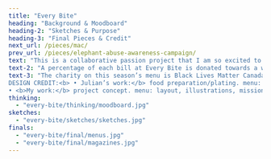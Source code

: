 ```yaml
---
title: "Every Bite"
heading: "Background & Moodboard"
heading-2: "Sketches & Purpose"
heading-3: "Final Pieces & Credit"
next_url: /pieces/mac/
prev_url: /pieces/elephant-abuse-awareness-campaign/
text: "This is a collaborative passion project that I am so excited to share. Fellow Graphic Designer, Julian Redmond, and I have a shared love for the world of food. Constantly visiting new/favourite restaurants, and experimenting in the kitchen, are a major part of our lives. This project idea came easily to me because it encompasses so many shared passions between Julian and myself, including striving to design for a positive change. Every Bite is an imagined restaurant idea with core elements we would include in our own restaurant. It’s a small, creative scratch restaurant heavily involved in community support. Shown below are various moodboards I created to give Julian and myself guidance when we began this project. Donuts absolutely needed their own moodboard, in case you were wondering."
text-2: "A percentage of each bill at Every Bite is donated towards a worthy charity, either local or national. These charities change seasonally along with the menu, which would be celebrated at a festive sidewalk event called “Bite and Unite”. Guests would learn about the season’s cause, meet local vendors, and support artists/musicians in the area while they perform live. Below are some of my initial sketches for the look of Every Bite's Menu. Note: Julian created and designed the logo for Every Bite, the 'logo' I sketched myself is only meant as a filler."
text-3: "The charity on this season’s menu is Black Lives Matter Canada. Although Every Bite is fictional, I don’t want to undermine how important this movement is. Please scan the QR code in the photos below to learn more. Every Bite is entirely locally sourced—from furniture and art, to plants and ingredients. We would grow our own herbs and select produce, while the rest would be bought “ugly” (less than aesthetically pleasing, AKA just as beautiful) from local farmers who couldn’t sell them in stores. Leftovers are fermented and used throughout the year to create delicious and creative dishes.
DESIGN CREDIT:<b> • Julian’s work:</b> food preparation/plating. menu: dish creations, hand-lettering of headings. logo: concept & design. business card: layout, hand-lettering & icons.
• <b>My work:</b> project concept. menu: layout, illustrations, mission content. article: layout, photography, content. business card: illustrations"
thinking:
  - "every-bite/thinking/moodboard.jpg"
sketches:
  - "every-bite/sketches/sketches.jpg"
finals:
  - "every-bite/final/menus.jpg"
  - "every-bite/final/magazines.jpg"
---
```

